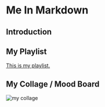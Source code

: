 # Me In Markdown
## Introduction

## My Playlist
[This is my playlist.]()
## My Collage / Mood Board
![my collage]()